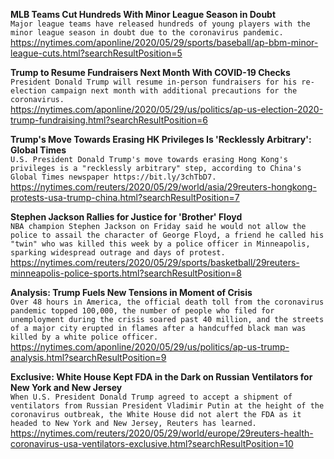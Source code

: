 **MLB Teams Cut Hundreds With Minor League Season in Doubt**\
`Major league teams have released hundreds of young players with the minor league season in doubt due to the coronavirus pandemic.`\
https://nytimes.com/aponline/2020/05/29/sports/baseball/ap-bbm-minor-league-cuts.html?searchResultPosition=5

**Trump to Resume Fundraisers Next Month With COVID-19 Checks**\
`President Donald Trump will resume in-person fundraisers for his re-election campaign next month with additional precautions for the coronavirus. `\
https://nytimes.com/aponline/2020/05/29/us/politics/ap-us-election-2020-trump-fundraising.html?searchResultPosition=6

**Trump's Move Towards Erasing HK Privileges Is 'Recklessly Arbitrary': Global Times**\
`U.S. President Donald Trump's move towards erasing Hong Kong's privileges is a "recklessly arbitrary" step, according to China's Global Times newspaper https://bit.ly/3chTbD7.`\
https://nytimes.com/reuters/2020/05/29/world/asia/29reuters-hongkong-protests-usa-trump-china.html?searchResultPosition=7

**Stephen Jackson Rallies for Justice for 'Brother' Floyd**\
`NBA champion Stephen Jackson on Friday said he would not allow the police to assail the character of George Floyd, a friend he called his "twin" who was killed this week by a police officer in Minneapolis, sparking widespread outrage and days of protest. `\
https://nytimes.com/reuters/2020/05/29/sports/basketball/29reuters-minneapolis-police-sports.html?searchResultPosition=8

**Analysis: Trump Fuels New Tensions in Moment of Crisis**\
`Over 48 hours in America, the official death toll from the coronavirus pandemic topped 100,000, the number of people who filed for unemployment during the crisis soared past 40 million, and the streets of a major city erupted in flames after a handcuffed black man was killed by a white police officer.`\
https://nytimes.com/aponline/2020/05/29/us/politics/ap-us-trump-analysis.html?searchResultPosition=9

**Exclusive: White House Kept FDA in the Dark on Russian Ventilators for New York and New Jersey**\
`When U.S. President Donald Trump agreed to accept a shipment of ventilators from Russian President Vladimir Putin at the height of the coronavirus outbreak, the White House did not alert the FDA as it headed to New York and New Jersey, Reuters has learned.`\
https://nytimes.com/reuters/2020/05/29/world/europe/29reuters-health-coronavirus-usa-ventilators-exclusive.html?searchResultPosition=10

